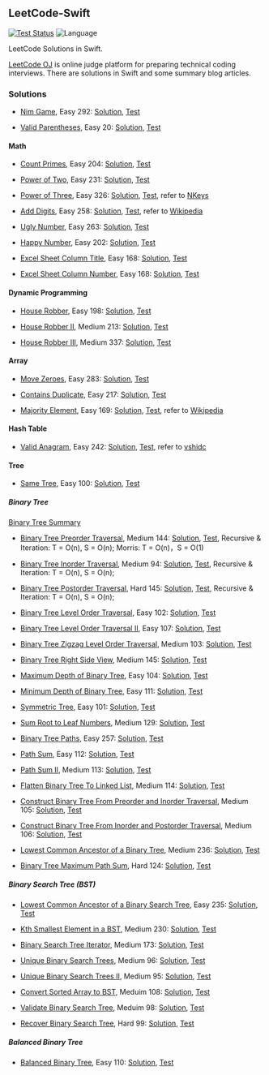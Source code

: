 ## LeetCode-Swift

[![Test Status](https://travis-ci.org/lincode/LeetCode-Swift.svg?branch=master)](https://travis-ci.org/lincode/LeetCode-Swift)
![Language](https://img.shields.io/badge/language-Swift%202-orange.svg)

LeetCode Solutions in Swift.

[LeetCode OJ](http://www.leetcode.com) is online judge platform for preparing technical coding interviews. There are solutions in Swift and some summary blog articles.

### Solutions

- [Nim Game](https://leetcode.com/problems/nim-game/), Easy 292: [Solution](./LeetCode-Swift/LeetCode-Swift/Solution/Easy/NimGame_E292.swift), [Test](./LeetCode-Swift/LeetCode-SwiftTests/Easy/NimGame_E292_Test.swift)

- [Valid Parentheses](https://leetcode.com/problems/valid-parentheses/), Easy 20: [Solution](./LeetCode-Swift/LeetCode-Swift/Solution/Easy/ValidParentheses_E20.swift), [Test](./LeetCode-Swift/LeetCode-SwiftTests/Easy/ValidParentheses_E20_Test.swift)


#### Math

- [Count Primes](https://leetcode.com/problems/count-primes/), Easy 204: [Solution](./LeetCode-Swift/LeetCode-Swift/Solution/Easy/CountPrimes_E204.swift), [Test](./LeetCode-Swift/LeetCode-SwiftTests/Easy/CountPrimes_E204_Test.swift)

- [Power of Two](https://leetcode.com/problems/power-of-two/), Easy 231: [Solution](./LeetCode-Swift/LeetCode-Swift/Solution/Easy/PowerOfTwo_E231.swift), [Test](./LeetCode-Swift/LeetCode-SwiftTests/Easy/PowerOfTwo_E231_Test.swift)

- [Power of Three](https://leetcode.com/problems/power-of-three/), Easy 326: [Solution](./LeetCode-Swift/LeetCode-Swift/Solution/Easy/PowerOfThree_E326.swift), [Test](./LeetCode-Swift/LeetCode-SwiftTests/Easy/PowerOfThree_E326_Test.swift), refer to [NKeys](https://leetcode.com/discuss/84164/1-line-java-solution-without-loop-recursion)

- [Add Digits](https://leetcode.com/problems/add-digits/), Easy 258:  [Solution](./LeetCode-Swift/LeetCode-Swift/Solution/Easy/AddDigits_E258.swift), [Test](./LeetCode-Swift/LeetCode-SwiftTests/Easy/AddDigits_E258_Test.swift), refer to [Wikipedia](https://en.wikipedia.org/wiki/Digital_root)

- [Ugly Number](https://leetcode.com/problems/ugly-number/), Easy 263: [Solution](./LeetCode-Swift/LeetCode-Swift/Solution/Easy/UglyNumber_E263.swift), [Test](./LeetCode-Swift/LeetCode-SwiftTests/Easy/UglyNumber_E263_Test.swift)

- [Happy Number](https://leetcode.com/problems/happy-number/), Easy 202: [Solution](./LeetCode-Swift/LeetCode-Swift/Solution/Easy/HappyNumber_E202.swift), [Test](./LeetCode-Swift/LeetCode-SwiftTests/Easy/HappyNumber_E202_Test.swift)

- [Excel Sheet Column Title](https://leetcode.com/problems/excel-sheet-column-title/), Easy 168: [Solution](./LeetCode-Swift/LeetCode-Swift/Solution/Easy/ExcelSheetColumnTitle_E168.swift), [Test](./LeetCode-Swift/LeetCode-SwiftTests/Easy/ExcelSheetColumnTitle_E168_Test.swift)

- [Excel Sheet Column Number](https://leetcode.com/problems/excel-sheet-column-number/), Easy 168: [Solution](./LeetCode-Swift/LeetCode-Swift/Solution/Easy/ExcelSheetColumnNumber_E171.swift), [Test](./LeetCode-Swift/LeetCode-SwiftTests/Easy/ExcelSheetColumnTitle_E171_Test.swift)

#### Dynamic Programming

- [House Robber](https://leetcode.com/problems/house-robber/), Easy 198: [Solution](./LeetCode-Swift/LeetCode-Swift/Solution/Easy/HouseRobber_E198.swift), [Test](./LeetCode-Swift/LeetCode-SwiftTests/Easy/HouseRobber_E198_Test.swift)

- [House Robber II](https://leetcode.com/problems/house-robber-ii/), Medium 213: [Solution](./LeetCode-Swift/LeetCode-Swift/Solution/Medium/HouseRobberII_M213.swift), [Test](./LeetCode-Swift/LeetCode-SwiftTests/Medium/HouseRobberII_M213_Test.swift)

- [House Robber III](https://leetcode.com/problems/house-robber-iii/), Medium 337: [Solution](./LeetCode-Swift/LeetCode-Swift/Solution/Medium/HouseRobberIII_M337.swift), [Test](./LeetCode-Swift/LeetCode-SwiftTests/Medium/HouseRobberIII_M337_Test.swift)

#### Array

- [Move Zeroes](https://leetcode.com/problems/move-zeroes/), Easy 283: [Solution](./LeetCode-Swift/LeetCode-Swift/Solution/Easy/MoveZeroes_E283.swift), [Test](./LeetCode-Swift/LeetCode-SwiftTests/Easy/MoveZeroes_E283_Test.swift)

- [Contains Duplicate](https://leetcode.com/problems/contains-duplicate/), Easy 217: [Solution](./LeetCode-Swift/LeetCode-Swift/Solution/Easy/ContainsDuplicate_E217.swift), [Test](./LeetCode-Swift/LeetCode-SwiftTests/Easy/ContainsDuplicate_E217_Test.swift)

- [Majority Element](https://leetcode.com/problems/contains-duplicate/), Easy 169: [Solution](./LeetCode-Swift/LeetCode-Swift/Solution/Easy/Majority_Element_E169.swift), [Test](./LeetCode-Swift/LeetCode-SwiftTests/Easy/Majority_Element_E169_Test.swift), refer to [Wikipedia](https://en.wikipedia.org/wiki/Boyer%E2%80%93Moore_majority_vote_algorithm)

#### Hash Table

- [Valid Anagram](https://leetcode.com/problems/valid-anagram/), Easy 242: [Solution](./LeetCode-Swift/LeetCode-Swift/Solution/Easy/ValidAnagram_E242.swift), [Test](./LeetCode-Swift/LeetCode-SwiftTests/Easy/ValidAnagram_E242_Test.swift), refer to [vshidc](https://leetcode.com/discuss/78459/9ms-java-solution)

#### Tree

- [Same Tree](https://leetcode.com/problems/same-tree/), Easy 100: [Solution](./LeetCode-Swift/LeetCode-Swift/Solution/Easy/SameTree_E100.swift), [Test](./LeetCode-Swift/LeetCode-SwiftTests/Easy/SameTree_E100_Test.swift)

##### Binary Tree 

[Binary Tree Summary](http://lincode.github.io/LeetCode-Binary-Tree)

- [Binary Tree Preorder Traversal](https://leetcode.com/problems/binary-tree-preorder-traversal/), Medium 144: [Solution](./LeetCode-Swift/LeetCode-Swift/Solution/Medium/BinaryTreePreorderTraversal_M144.swift), [Test](./LeetCode-Swift/LeetCode-SwiftTests/Medium/BinaryTreePreorderTraversal_M144_Test.swift), Recursive & Iteration: T = O(n), S = O(n); Morris: T = O(n)，S = O(1)

- [Binary Tree Inorder Traversal](https://leetcode.com/problems/binary-tree-inorder-traversal/), Medium 94: [Solution](./LeetCode-Swift/LeetCode-Swift/Solution/Medium/BinaryTreeInorderTraversal_M94.swift), [Test](./LeetCode-Swift/LeetCode-SwiftTests/Medium/BinaryTreeInorderTraversal_M94_Test.swift), Recursive & Iteration: T = O(n), S = O(n); 

- [Binary Tree Postorder Traversal](https://leetcode.com/problems/binary-tree-postorder-traversal/), Hard 145: [Solution](./LeetCode-Swift/LeetCode-Swift/Solution/Hard/BinaryTreePostorderTraversal_H145.swift), [Test](./LeetCode-Swift/LeetCode-SwiftTests/Hard/BinaryTreePostorderTraversal_H145_Test.swift), Recursive & Iteration: T = O(n), S = O(n);

- [Binary Tree Level Order Traversal](https://leetcode.com/problems/binary-tree-level-order-traversal/), Easy 102: [Solution](./LeetCode-Swift/LeetCode-Swift/Solution/Easy/BinaryTreeLevelOrderTraversal_E102.swift), [Test](./LeetCode-Swift/LeetCode-SwiftTests/Easy/BinaryTreeLevelOrderTraversal_E102_Test.swift)

- [Binary Tree Level Order Traversal II](https://leetcode.com/problems/binary-tree-level-order-traversal-ii/), Easy 107: [Solution](./LeetCode-Swift/LeetCode-Swift/Solution/Easy/BinaryTreeLevelOrderTraversalII_E107.swift), [Test](./LeetCode-Swift/LeetCode-SwiftTests/Easy/BinaryTreeLevelOrderTraversalII_E107_Test.swift)

- [Binary Tree Zigzag Level Order Traversal](https://leetcode.com/problems/binary-tree-zigzag-level-order-traversal/), Medium 103: [Solution](./LeetCode-Swift/LeetCode-Swift/Solution/Medium/BinaryTreeZigzagLevelOrderTraversal_M103.swift), [Test](./LeetCode-Swift/LeetCode-SwiftTests/Medium/BinaryTreeZigzagLevelOrderTraversal_M103_Test.swift)

- [Binary Tree Right Side View](https://leetcode.com/problems/binary-tree-right-side-view/), Medium 145: [Solution](./LeetCode-Swift/LeetCode-Swift/Solution/Medium/BinaryTreeRightSideView_M199.swift), [Test](./LeetCode-Swift/LeetCode-SwiftTests/Medium/BinaryTreeRightSideView_M199_Test.swift)

- [Maximum Depth of Binary Tree](https://leetcode.com/problems/maximum-depth-of-binary-tree/), Easy 104: [Solution](./LeetCode-Swift/LeetCode-Swift/Solution/Easy/MaximumDepthOfBinaryTree_E104.swift), [Test](./LeetCode-Swift/LeetCode-SwiftTests/Easy/MaximumDepthOfBinaryTree_E104_Test.swift)

- [Minimum Depth of Binary Tree](https://leetcode.com/problems/minimum-depth-of-binary-tree/), Easy 111: [Solution](./LeetCode-Swift/LeetCode-Swift/Solution/Easy/MinimumDepthOfBinaryTree_E111.swift), [Test](./LeetCode-Swift/LeetCode-SwiftTests/Easy/MinimumDepthOfBinaryTree_E111_Test.swift)

- [Symmetric Tree](https://leetcode.com/problems/symmetric-tree/), Easy 101: [Solution](./LeetCode-Swift/LeetCode-Swift/Solution/Easy/SymmetricTree_E101.swift), [Test](./LeetCode-Swift/LeetCode-SwiftTests/Easy/SymmetricTree_E101_Test.swift)

- [Sum Root to Leaf Numbers](https://leetcode.com/problems/sum-root-to-leaf-numbers/), Medium 129: [Solution](./LeetCode-Swift/LeetCode-Swift/Solution/Medium/SumRootToLeafNumbers_M129.swift), [Test](./LeetCode-Swift/LeetCode-SwiftTests/Medium/SumRootToLeafNumbers_M129_Test.swift)

- [Binary Tree Paths](https://leetcode.com/problems/binary-tree-paths/), Easy 257: [Solution](./LeetCode-Swift/LeetCode-Swift/Solution/Easy/BinaryTreePaths_E257.swift), [Test](./LeetCode-Swift/LeetCode-SwiftTests/Easy/BinaryTreePaths_E257_Test.swift)

- [Path Sum](https://leetcode.com/problems/path-sum/), Easy 112: [Solution](./LeetCode-Swift/LeetCode-Swift/Solution/Easy/PathSum_E112.swift), [Test](./LeetCode-Swift/LeetCode-SwiftTests/Easy/PathSum_E112_Test.swift)

- [Path Sum II](https://leetcode.com/problems/path-sum-ii/), Medium 113: [Solution](./LeetCode-Swift/LeetCode-Swift/Solution/Easy/PathSumII_M113.swift), [Test](./LeetCode-Swift/LeetCode-SwiftTests/Easy/PathSumII_M113_Test.swift)

- [Flatten Binary Tree To Linked List](https://leetcode.com/problems/flatten-binary-tree-to-linked-list/), Medium 114: [Solution](./LeetCode-Swift/LeetCode-Swift/Solution/Medium/FlattenBinaryTreeToLinkedList_M114.swift), [Test](./LeetCode-Swift/LeetCode-SwiftTests/Medium/FlattenBinaryTreeToLinkedList_M114_Test.swift)

- [Construct Binary Tree From Preorder and Inorder Traversal](https://leetcode.com/problems/construct-binary-tree-from-preorder-and-inorder-traversal/), Medium 105: [Solution](./LeetCode-Swift/LeetCode-Swift/Solution/Medium/ConstructBinaryTreeFromPreorderAndInorderTraversal_M105.swift), [Test](./LeetCode-Swift/LeetCode-SwiftTests/Medium/ConstructBinaryTreeFromPreorderAndInorderTraversal_M105_Test.swift)

- [Construct Binary Tree From  Inorder and Postorder Traversal](https://leetcode.com/problems/construct-binary-tree-from-inorder-and-postorder-traversal/), Medium 106: [Solution](./LeetCode-Swift/LeetCode-Swift/Solution/Medium/ConstructBinaryTreeFromInorderAndPostorderTraversal_M106.swift), [Test](./LeetCode-Swift/LeetCode-SwiftTests/Medium/ConstructBinaryTreeFromInorderAndPostorderTraversal_M106_Test.swift)

- [Lowest Common Ancestor of a Binary Tree](https://leetcode.com/problems/lowest-common-ancestor-of-a-binary-tree/), Medium 236: [Solution](./LeetCode-Swift/LeetCode-Swift/Solution/Medium/LowestCommonAncestorOfBinaryTree_M236.swift), [Test](./LeetCode-Swift/LeetCode-SwiftTests/Medium/LowestCommonAncestorOfBinaryTree_M236_Test.swift)

- [Binary Tree Maximum Path Sum](https://leetcode.com/problems/binary-tree-maximum-path-sum/), Hard 124: [Solution](./LeetCode-Swift/LeetCode-Swift/Solution/Hard/BinaryTreeMaximumPathSum_H124.swift), [Test](./LeetCode-Swift/LeetCode-SwiftTests/Hard/BinaryTreeMaximumPathSum_H124_Test.swift)

##### Binary Search Tree (BST)

- [Lowest Common Ancestor of a Binary Search Tree](https://leetcode.com/problems/lowest-common-ancestor-of-a-binary-search-tree/), Easy 235: [Solution](./LeetCode-Swift/LeetCode-Swift/Solution/Easy/LowestCommonAncestorOfBST_E235.swift), [Test](./LeetCode-Swift/LeetCode-SwiftTests/Easy/LowestCommonAncestorOfBST_E235_Test.swift)

- [Kth Smallest Element in a BST](https://leetcode.com/problems/kth-smallest-element-in-a-bst/), Medium 230: [Solution](./LeetCode-Swift/LeetCode-Swift/Solution/Medium/KthSmallestElementBST_M230.swift), [Test](./LeetCode-Swift/LeetCode-SwiftTests/Medium/KthSmallestElementBST_M230_Test.swift)

- [Binary Search Tree Iterator](https://leetcode.com/problems/binary-search-tree-iterator/), Medium 173: [Solution](./LeetCode-Swift/LeetCode-Swift/Solution/Medium/BinarySearchTreeIterator_M173.swift), [Test](./LeetCode-Swift/LeetCode-SwiftTests/Medium/BinarySearchTreeIterator_M173_Test.swift)

- [Unique Binary Search Trees](https://leetcode.com/problems/unique-binary-search-trees/), Medium 96: [Solution](./LeetCode-Swift/LeetCode-Swift/Solution/Medium/UniqueBinarySearchTrees_M96.swift), [Test](./LeetCode-Swift/LeetCode-SwiftTests/Medium/UniqueBinarySearchTrees_M96_Test.swift)

- [Unique Binary Search Trees II](https://leetcode.com/problems/unique-binary-search-trees-ii/), Medium 95: [Solution](./LeetCode-Swift/LeetCode-Swift/Solution/Medium/UniqueBinarySearchTreesII_M95.swift), [Test](./LeetCode-Swift/LeetCode-SwiftTests/Medium/UniqueBinarySearchTreesII_M95_Test.swift)

- [Convert Sorted Array to BST](https://leetcode.com/problems/convert-sorted-array-to-binary-search-tree/), Meduim 108: [Solution](./LeetCode-Swift/LeetCode-Swift/Solution/Medium/ConvertSortedArrayToBST_M108.swift), [Test](./LeetCode-Swift/LeetCode-SwiftTests/Medium/ConvertSortedArrayToBST_M108_Test.swift)

- [Validate Binary Search Tree](https://leetcode.com/problems/validate-binary-search-tree/), Meduim 98: [Solution](./LeetCode-Swift/LeetCode-Swift/Solution/Medium/ValidateBinarySearchTree_M98.swift), [Test](./LeetCode-Swift/LeetCode-SwiftTests/Medium/ValidateBinarySearchTree_M98_Test.swift)

- [Recover Binary Search Tree](https://leetcode.com/problems/recover-binary-search-tree/), Hard 99: [Solution](./LeetCode-Swift/LeetCode-Swift/Solution/Hard/RecoverBinarySearchTree_H99.swift), [Test](./LeetCode-Swift/LeetCode-SwiftTests/Hard/RecoverBinarySearchTree_M98_Test.swift)

##### Balanced Binary Tree

- [Balanced Binary Tree](https://leetcode.com/problems/balanced-binary-tree/), Easy 110: [Solution](./LeetCode-Swift/LeetCode-Swift/Solution/Easy/BalancedBinaryTree_E110.swift), [Test](./LeetCode-Swift/LeetCode-SwiftTests/Easy/BalancedBinaryTree_M110_Test.swift)

